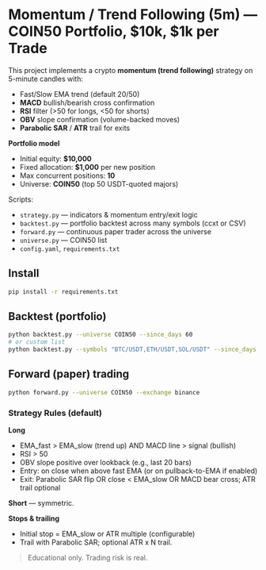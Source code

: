 # Momentum / Trend Following (5m) — COIN50 Portfolio, $10k, $1k per Trade

This project implements a crypto **momentum (trend following)** strategy on 5-minute candles with:
- Fast/Slow EMA trend (default 20/50)
- **MACD** bullish/bearish cross confirmation
- **RSI** filter (>50 for longs, <50 for shorts)
- **OBV** slope confirmation (volume-backed moves)
- **Parabolic SAR** / **ATR** trail for exits

**Portfolio model**
- Initial equity: **$10,000**
- Fixed allocation: **$1,000** per new position
- Max concurrent positions: **10**
- Universe: **COIN50** (top 50 USDT-quoted majors)

Scripts:
- `strategy.py` — indicators & momentum entry/exit logic
- `backtest.py` — portfolio backtest across many symbols (ccxt or CSV)
- `forward.py` — continuous paper trader across the universe
- `universe.py` — COIN50 list
- `config.yaml`, `requirements.txt`

## Install
```bash
pip install -r requirements.txt
```

## Backtest (portfolio)
```bash
python backtest.py --universe COIN50 --since_days 60
# or custom list
python backtest.py --symbols "BTC/USDT,ETH/USDT,SOL/USDT" --since_days 60
```

## Forward (paper) trading
```bash
python forward.py --universe COIN50 --exchange binance
```

### Strategy Rules (default)
**Long**
- EMA_fast > EMA_slow (trend up) AND MACD line > signal (bullish)
- RSI > 50
- OBV slope positive over lookback (e.g., last 20 bars)
- Entry: on close when above fast EMA (or on pullback-to-EMA if enabled)
- Exit: Parabolic SAR flip OR close < EMA_slow OR MACD bear cross; ATR trail optional

**Short** — symmetric.

**Stops & trailing**
- Initial stop = EMA_slow or ATR multiple (configurable)
- Trail with Parabolic SAR; optional ATR x N trail.

> Educational only. Trading risk is real.
